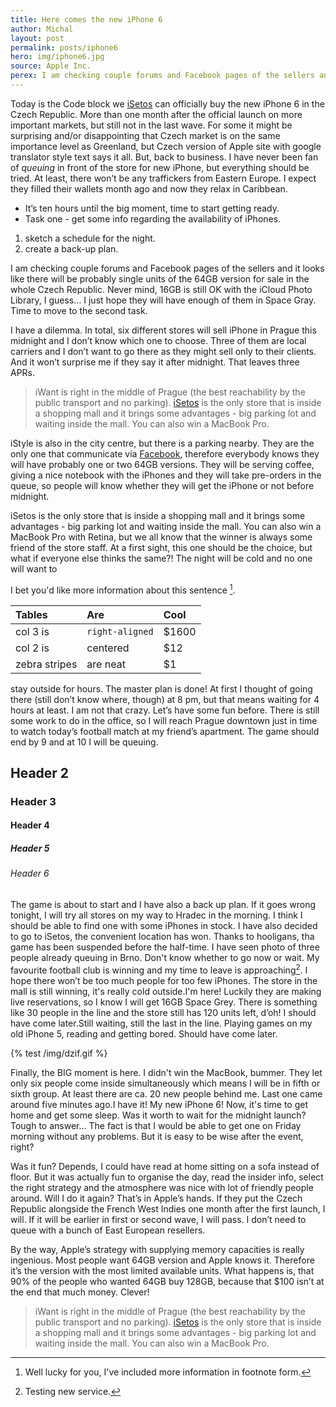 ```yaml
---
title: Here comes the new iPhone 6
author: Michal
layout: post
permalink: posts/iphone6
hero: img/iphone6.jpg
source: Apple Inc.
perex: I am checking couple forums and Facebook pages of the sellers and it looks like there will be probably single units of the 64GB version for sale in the whole Czech Republic. Never mind, 16GB is still OK with the iCloud Photo Library, I guess… I just hope they will have enough of them in Space Gray. Time to move to the second task. I have a dilemma. In total, six different stores will sell iPhone in Prague this midnight and I don’t know which one to choose.
---
```


Today is the Code block we [iSetos](http://Czechmarket.com "Czech market") can officially buy the new iPhone 6 in the Czech Republic. More than one month after the official launch on more important markets, but still not in the last wave. For some it might be surprising and/or disappointing that Czech market is on the same importance level as Greenland, but Czech version of Apple site with google translator style text says it all. But, back to business. I have never been fan of *queuing* in front of the store for new iPhone, but everything should be tried. At least, there won’t be any traffickers from Eastern Europe. I expect they filled their wallets month ago and now they relax in Caribbean.

- It’s ten hours until the big moment, time to start getting ready.
- Task one - get some info regarding the availability of iPhones.

1. sketch a schedule for the night.
2. create a back-up plan.


I am checking couple forums and Facebook pages of the sellers and it looks like there will be probably single units of the 64GB version for sale in the whole Czech Republic. Never mind, 16GB is still OK with the iCloud Photo Library, I guess… I just hope they will have enough of them in Space Gray. Time to move to the second task.

I have a dilemma. In total, six different stores will sell iPhone in Prague this midnight and I don’t know which one to choose. Three of them are local carriers and I don’t want to go there as they might sell only to their clients. And it won’t surprise me if they say it after midnight. That leaves three APRs.

> iWant is right in the middle of Prague (the best reachability by the public transport and no parking). [iSetos](http://Czechmarket.com "Czech market") is the only store that is inside a shopping mall and it brings some advantages - big parking lot and waiting inside the mall. You can also win a MacBook Pro.

iStyle is also in the city centre, but there is a parking nearby. They are the only one that communicate via [Facebook](http://facebook.com "Facebook"), therefore everybody knows they will have probably one or two 64GB versions. They will be serving coffee, giving a nice notebook with the iPhones and they will take pre-orders in the queue, so people will know whether they will get the iPhone or not before midnight.

iSetos is the only store that is inside a shopping mall and it brings some advantages - big parking lot and waiting inside the mall. You can also win a MacBook Pro with Retina, but we all know that the winner is always some friend of the store staff. At a first sight, this one should be the choice, but what if everyone else thinks the same?! The night will be cold and no one will want to

I bet you'd like more information about this sentence [^1].

[^1]: Well lucky for you, I've included more information in footnote form.

| Tables        | Are           | Cool  |
| :-------------|:--------------|:------|
| col 3 is      | `right-aligned` | $1600 |
| col 2 is      | centered      |   $12 |
| zebra stripes | are neat      |    $1 |


stay outside for hours. The master plan is done! At first I thought of going there (still don’t know where, though) at 8 pm, but that means waiting for 4 hours at least. I am not that crazy. Let’s have some fun before. There is still some work to do in the office, so I will reach Prague downtown just in time to watch today’s football match at my friend’s apartment. The game should end by 9 and at 10 I will be queuing.

## Header 2

### Header 3

#### Header 4

##### Header 5

###### Header 6

The game is about to start and I have also a back up plan. If it goes wrong tonight, I will try all stores on my way to Hradec in the morning. I think I should be able to find one with some iPhones in stock. I have also decided to go to iSetos, the convenient location has won. Thanks to hooligans, tha game has been suspended before the half-time. I have seen photo of three people already queuing in Brno. Don't know whether to go now or wait. My favourite football club is winning and my time to leave is approaching[^2]. I hope there won’t be too much people for too few iPhones. The store in the mall is still winning, it's really cold outside.I'm here! Luckily they are making live reservations, so I know I will get 16GB Space Grey. There is something like 30 people in the line and the store still has 120 units left, d’oh! I should have come later.Still waiting, still the last in the line. Playing games on my old iPhone 5, reading and getting bored. Should have come later.

[^2]: Testing new service.

{% test /img/dzif.gif %}

Finally, the BIG moment is here. I didn't win the MacBook, bummer. They let only six people come inside simultaneously which means I will be in fifth or sixth group. At least there are ca. 20 new people behind me. Last one came around five minutes ago.I have it! My new iPhone 6! Now, it's time to get home and get some sleep. Was it worth to wait for the midnight launch? Tough to answer… The fact is that I would be able to get one on Friday morning without any problems. But it is easy to be wise after the event, right?

Was it fun? Depends, I could have read at home sitting on a sofa instead of floor. But it was actually fun to organise the day, read the insider info, select the right strategy and the atmosphere was nice with lot of friendly people around. Will I do it again? That’s in Apple’s hands. If they put the Czech Republic alongside the French West Indies one month after the first launch, I will. If it will be earlier in first or second wave, I will pass. I don’t need to queue with a bunch of East European resellers.

By the way, Apple’s strategy with supplying memory capacities is really ingenious. Most people want 64GB version and Apple knows it. Therefore it’s the version with the most limited available units. What happens is, that 90% of the people who wanted 64GB buy 128GB, because that $100 isn’t at the end that much money. Clever!

> iWant is right in the middle of Prague (the best reachability by the public transport and no parking). [iSetos](http://Czechmarket.com "Czech market") is the only store that is inside a shopping mall and it brings some advantages - big parking lot and waiting inside the mall. You can also win a MacBook Pro.